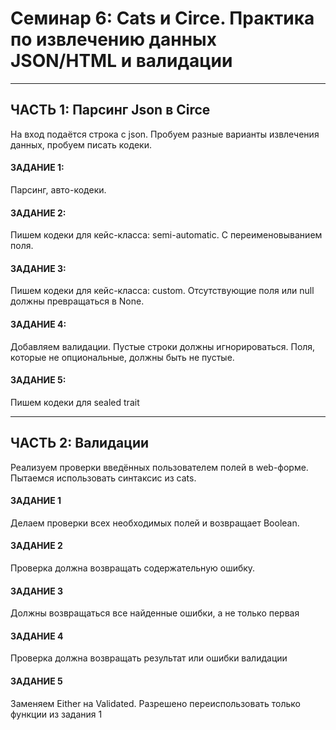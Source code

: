 
# Семинар 6: Cats и Circe. Практика по извлечению данных JSON/HTML и валидации

<hr>

## ЧАСТЬ 1: Парсинг Json в Circe
На вход подаётся строка с json.
Пробуем разные варианты извлечения данных, пробуем писать кодеки.

#### ЗАДАНИЕ 1:
Парсинг, авто-кодеки.

#### ЗАДАНИЕ 2:
Пишем кодеки для кейс-класса: semi-automatic.
С переименовыванием поля.

#### ЗАДАНИЕ 3:
Пишем кодеки для кейс-класса: custom.
Отсутствующие поля или null должны превращаться в None.

#### ЗАДАНИЕ 4:
Добавляем валидации.
Пустые строки должны игнорироваться.
Поля, которые не опциональные, должны быть не пустые.

#### ЗАДАНИЕ 5:
Пишем кодеки для sealed trait


<hr>

## ЧАСТЬ 2: Валидации
Реализуем проверки введённых пользователем полей в web-форме.
Пытаемся использовать синтаксис из cats.

#### ЗАДАНИЕ 1
Делаем проверки всех необходимых полей и возвращает Boolean.

#### ЗАДАНИЕ 2
Проверка должна возвращать содержательную ошибку.

#### ЗАДАНИЕ 3
Должны возвращаться все найденные ошибки, а не только первая

#### ЗАДАНИЕ 4
Проверка должна возвращать результат или ошибки валидации

#### ЗАДАНИЕ 5
Заменяем Either на Validated.
Разрешено переиспользовать только функции из задания 1



